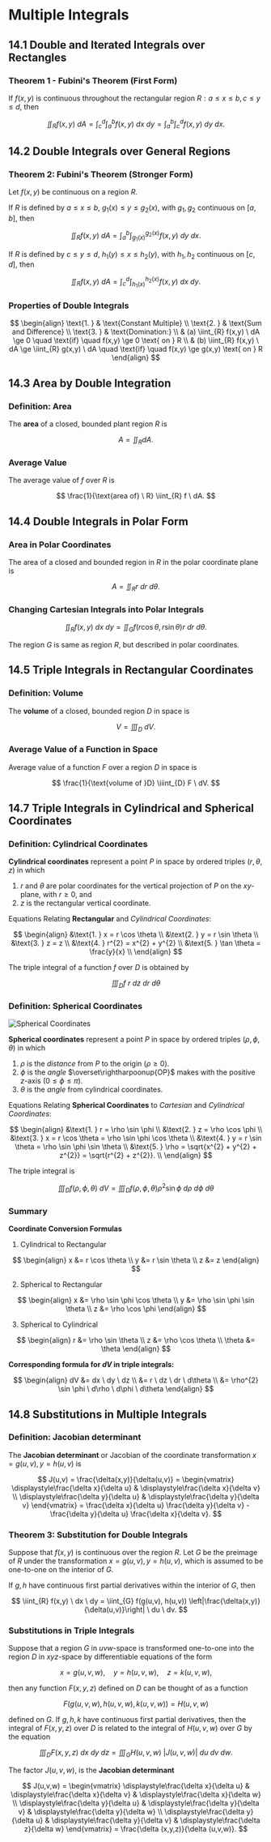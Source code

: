 # Multiple Integrals

## 14.1 Double and Iterated Integrals over Rectangles

### Theorem 1 - Fubini's Theorem (First Form)

If $f(x,y)$ is continuous throughout the rectangular region $R: a \le x \le b, c \le y \le d$, then

$$
\iint_{R} f(x,y) \ dA =
\int_{c}^{d} \int_{a}^{b} f(x,y) \ dx \ dy =
\int_{a}^{b} \int_{c}^{d} f(x,y) \ dy \ dx.
$$
## 14.2 Double Integrals over General Regions

### Theorem 2: Fubini's Theorem (Stronger Form)

Let $f(x,y)$ be continuous on a region $R$.

If $R$ is defined by $a \le x \le b$, $g_{1}(x) \le y \le g_{2}(x)$, with $g_{1}, g_{2}$ continuous on $[a,b]$, then

$$
\iint_{R} f(x,y) \ dA = 
\int_{a}^{b} \int_{g_{1}(x)}^{g_{2}(x)} f(x,y) \ dy \ dx.
$$

If $R$ is defined by $c \le y \le d$, $h_{1}(y) \le x \le h_{2}(y)$, with $h_{1}, h_{2}$ continuous on $[c,d]$, then

$$
\iint_{R} f(x,y) \ dA = 
\int_{c}^{d} \int_{h_{1}(x)}^{h_{2}(x)} f(x,y) \ dx \ dy.
$$

### Properties of Double Integrals

$$
\begin{align}
\text{1. } & \text{Constant Multiple} \\
\text{2. } & \text{Sum and Difference} \\
\text{3. } & \text{Domination:} \\
& (a) \iint_{R} f(x,y) \ dA \ge 0 \quad \text{if} \quad f(x,y) \ge 0 \text{ on } R \\
& (b) \iint_{R} f(x,y) \ dA \ge \iint_{R} g(x,y) \ dA \quad \text{if} \quad f(x,y) \ge g(x,y) \text{ on } R
\end{align}
$$

## 14.3 Area by Double Integration

### Definition: Area

The **area** of a closed, bounded plant region $R$ is

$$
A = \iint_{R} dA.
$$

### Average Value

The average value of $f$ over $R$ is

$$
\frac{1}{\text{area of} \ R} \iint_{R} f \ dA.
$$

## 14.4 Double Integrals in Polar Form

### Area in Polar Coordinates

The area of a closed and bounded region in $R$ in the polar coordinate plane is

$$
A = \iint_{R} r \ dr \ d\theta.
$$

### Changing Cartesian Integrals into Polar Integrals

$$
\iint_{R} f(x,y) \ dx \ dy
= \iint_{G} f(r \cos \theta, r \sin \theta) r \ dr \ d \theta.
$$

The region $G$ is same as region $R$, but described in polar coordinates.

## 14.5 Triple Integrals in Rectangular Coordinates

### Definition: Volume

The **volume** of a closed, bounded region $D$ in space is

$$
V = \iiint_{D} \ dV.
$$

### Average Value of a Function in Space

Average value of a function $F$ over a region $D$ in space is

$$
\frac{1}{\text{volume of }D} \iiint_{D} F \ dV.
$$

## 14.7 Triple Integrals in Cylindrical and Spherical Coordinates

### Definition: Cylindrical Coordinates

**Cylindrical coordinates** represent a point $P$ in space by ordered triples $(r, \theta, z)$ in which

1. $r$ and $\theta$ are polar coordinates for the vertical projection of $P$ on the $xy$-plane, with $r \ge 0$, and
2. $z$ is the rectangular vertical coordinate.

Equations Relating **Rectangular** and *Cylindrical Coordinates*:

$$
\begin{align}
&\text{1. } x = r \cos \theta \\
&\text{2. } y = r \sin \theta \\
&\text{3. } z = z \\
&\text{4. } r^{2} = x^{2} + y^{2} \\
&\text{5. } \tan \theta = \frac{y}{x} \\
\end{align}
$$

The triple integral of a function $f$ over $D$ is obtained by

$$
\iiint_{D} f \ r \ dz \ dr \ d \theta
$$

### Definition: Spherical Coordinates

![Spherical Coordinates](spherical_coordinates.png)

**Spherical coordinates** represent a point $P$ in space by ordered triples $(\rho, \phi, \theta)$ in which

1. $\rho$ is the *distance* from $P$ to the origin $(\rho \ge 0)$.
2. $\phi$ is the *angle* $\overset\rightharpoonup{OP}$ makes with the positive $z$-axis $(0 \le \phi \le \pi)$.
3. $\theta$ is the *angle* from cylindrical coordinates.

Equations Relating **Spherical Coordinates** to *Cartesian* and *Cylindrical Coordinates*:

$$
\begin{align}
&\text{1. } r = \rho \sin \phi \\
&\text{2. } z = \rho \cos \phi \\
&\text{3. } x = r \cos \theta = \rho \sin \phi \cos \theta \\
&\text{4. } y = r \sin \theta = \rho \sin \phi \sin \theta \\
&\text{5. } \rho = \sqrt{x^{2} + y^{2} + z^{2}} = \sqrt{r^{2} + z^{2}}. \\
\end{align}
$$

The triple integral is

$$
\iiint_{D} f(\rho, \phi, \theta) \ dV =
\iiint_{D} f(\rho, \phi, \theta) \rho^{2} \sin{\phi} \ d\rho \ d\phi \ d\theta
$$

### Summary

**Coordinate Conversion Formulas**

1. Cylindrical to Rectangular

$$
\begin{align}
x &= r \cos \theta \\
y &= r \sin \theta \\
z &= z
\end{align}
$$

2. Spherical to Rectangular

$$
\begin{align}
x &= \rho \sin \phi \cos \theta \\
y &= \rho \sin \phi \sin \theta \\
z &= \rho \cos \phi
\end{align}
$$

3. Spherical to Cylindrical

$$
\begin{align}
r &= \rho \sin \theta \\
z &= \rho \cos \theta \\
\theta &= \theta
\end{align}
$$

**Corresponding formula for $dV$ in triple integrals:**

$$
\begin{align}
dV &= dx \ dy \ dz \\
&= r \ dz \ dr \ d\theta \\
&= \rho^{2} \sin \phi \ d\rho \ d\phi \ d\theta
\end{align}
$$

## 14.8 Substitutions in Multiple Integrals

### Definition: Jacobian determinant

The **Jacobian determinant** or Jacobian of the coordinate transformation $x = g(u,v), y = h(u,v)$ is

$$
J(u,v) =
\frac{\delta(x,y)}{\delta(u,v)} =
\begin{vmatrix}
\displaystyle\frac{\delta x}{\delta u} & \displaystyle\frac{\delta x}{\delta v} \\
\displaystyle\frac{\delta y}{\delta u} & \displaystyle\frac{\delta y}{\delta v}
\end{vmatrix} =
\frac{\delta x}{\delta u} \frac{\delta y}{\delta v} - \frac{\delta y}{\delta u} \frac{\delta x}{\delta v}.
$$

### Theorem 3: Substitution for Double Integrals

Suppose that $f(x,y)$ is continuous over the region $R$. Let $G$ be the preimage of $R$ under the transformation $x = g(u,v), y = h(u,v)$, which is assumed to be one-to-one on the interior of $G$.

If $g, h$ have continuous first partial derivatives within the interior of $G$, then

$$
\iint_{R} f(x,y) \ dx \ dy =
\iint_{G} f(g(u,v), h(u,v)) \left|\frac{\delta(x,y)}{\delta(u,v)}\right| \ du \ dv.
$$

### Substitutions in Triple Integrals

Suppose that a region $G$ in $uvw$-space is transformed one-to-one into the region $D$ in $xyz$-space by differentiable equations of the form

$$
x = g(u,v,w), \quad y = h(u,v,w), \quad z = k(u,v,w),
$$

then any function $F(x,y,z)$ defined on $D$ can be thought of as a function

$$
F(g(u,v,w), h(u,v,w), k(u,v,w)) = H(u,v,w)
$$

defined on $G$. If $g, h, k$ have continuous first partial derivatives, then the integral of $F(x,y,z)$ over $D$ is related to the integral of $H(u,v,w)$ over $G$ by the equation

$$
\iiint_{D} F(x,y,z) \ dx \ dy \ dz =
\iiint_{G} H(u,v,w) \ |J(u,v,w)| \ du \ dv \ dw.
$$

The factor $J(u,v,w)$, is the **Jacobian determinant**

$$
J(u,v,w) = 
\begin{vmatrix}
\displaystyle\frac{\delta x}{\delta u} & \displaystyle\frac{\delta x}{\delta v} & \displaystyle\frac{\delta x}{\delta w} \\
\displaystyle\frac{\delta y}{\delta u} & \displaystyle\frac{\delta y}{\delta v} & \displaystyle\frac{\delta y}{\delta w} \\
\displaystyle\frac{\delta y}{\delta u} & \displaystyle\frac{\delta y}{\delta v} & \displaystyle\frac{\delta z}{\delta w}
\end{vmatrix} =
\frac{\delta (x,y,z)}{\delta (u,v,w)}.
$$
